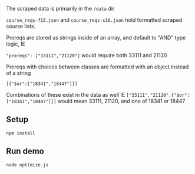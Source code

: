 The scraped data is primarily in the `/data` dir

`course_reqs-f15.json` and `course_reqs-s16.json` hold formatted scraped course lists.


Prereqs are stored as strings inside of an array, and default to "AND" type logic, IE

`"prereqs": ["33111","21120"]` would require both 33111 and 21120

Prereqs with choices between classes are formatted with an object instead of a string

`[{"$or":["18341","18447"]}]`

Combinations of these exist in the data as well IE
`["33111","21120",{"$or":["18341","18447"]}]`
would mean 33111, 21120, and one of 18341 or 18447

## Setup

`npm install`


## Run demo

`node optimize.js`